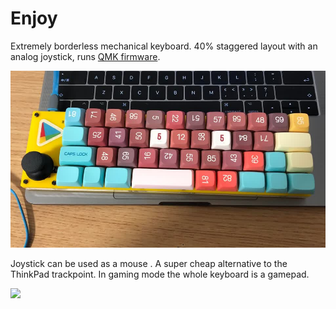 # Enjoy

Extremely borderless mechanical keyboard. 40% staggered layout with an analog joystick, runs [QMK firmware](https://github.com/myst729/qmk_firmware/tree/master/keyboards/dg/enjoy).

![](images/enjoy.jpg)

Joystick can be used as a mouse . A super cheap alternative to the ThinkPad trackpoint. In gaming mode the whole keyboard is a gamepad.

![](images/enjoy.gif)
